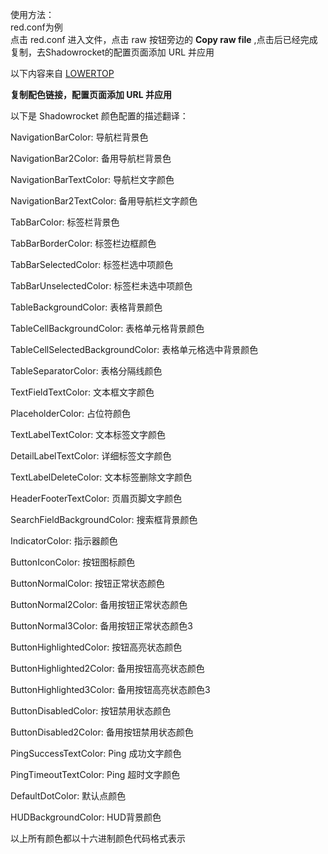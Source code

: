 使用方法：  
red.conf为例  
点击 red.conf 进入文件，点击 raw 按钮旁边的 **Copy raw file** ,点击后已经完成复制，去Shadowrocket的配置页面添加 URL 并应用

以下内容来自 [LOWERTOP](https://github.com/LOWERTOP/Shadowrocket-First/tree/main#shadowrocket-%E9%85%8D%E8%89%B2%E6%96%87%E4%BB%B6)  

**复制配色链接，配置页面添加 URL 并应用**

以下是 Shadowrocket 颜色配置的描述翻译：

NavigationBarColor: 导航栏背景色

NavigationBar2Color: 备用导航栏背景色

NavigationBarTextColor: 导航栏文字颜色

NavigationBar2TextColor: 备用导航栏文字颜色

TabBarColor: 标签栏背景色

TabBarBorderColor: 标签栏边框颜色

TabBarSelectedColor: 标签栏选中项颜色

TabBarUnselectedColor: 标签栏未选中项颜色

TableBackgroundColor: 表格背景颜色

TableCellBackgroundColor: 表格单元格背景颜色

TableCellSelectedBackgroundColor: 表格单元格选中背景颜色

TableSeparatorColor: 表格分隔线颜色

TextFieldTextColor: 文本框文字颜色

PlaceholderColor: 占位符颜色

TextLabelTextColor: 文本标签文字颜色

DetailLabelTextColor: 详细标签文字颜色

TextLabelDeleteColor: 文本标签删除文字颜色

HeaderFooterTextColor: 页眉页脚文字颜色

SearchFieldBackgroundColor: 搜索框背景颜色

IndicatorColor: 指示器颜色

ButtonIconColor: 按钮图标颜色

ButtonNormalColor: 按钮正常状态颜色

ButtonNormal2Color: 备用按钮正常状态颜色

ButtonNormal3Color: 备用按钮正常状态颜色3

ButtonHighlightedColor: 按钮高亮状态颜色

ButtonHighlighted2Color: 备用按钮高亮状态颜色

ButtonHighlighted3Color: 备用按钮高亮状态颜色3

ButtonDisabledColor: 按钮禁用状态颜色

ButtonDisabled2Color: 备用按钮禁用状态颜色

PingSuccessTextColor: Ping 成功文字颜色

PingTimeoutTextColor: Ping 超时文字颜色

DefaultDotColor: 默认点颜色

HUDBackgroundColor: HUD背景颜色

以上所有颜色都以十六进制颜色代码格式表示
